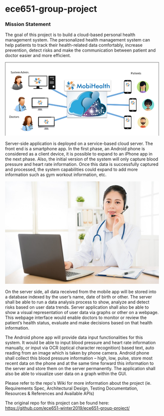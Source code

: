 # ece651-group-project

### Mission Statement

The goal of this project is to build a cloud-based personal health management system. The personalized health management system can help patients to track their health-related data comfortably, increase prevention, detect risks and make the communication between patient and doctor easier and more efficient.

![](https://github.com/ece651-winter2019/ece651-group-project/blob/master/Softdev-lifecycle/Planning/Images/wiki_mission%20_statement.png)

Server-side application is deployed on a service-based cloud server. The front end is a smartphone app. In the first phase, an Android phone is considered as a client device, it is possible to expand to an iPhone app in the next phase. Also, the initial version of the system will only capture blood pressure and heart rate information. Once this data is successfully captured and processed, the system capabilities could expand to add more information such as gym workout information, etc.

<img src="https://github.com/ece651-winter2019/ece651-group-project/blob/master/Softdev-lifecycle/Planning/Images/telemedicine_3.jpg" width="600">

On the server side, all data received from the mobile app will be stored into a database indexed by the user’s name, date of birth or other. The server shall be able to run a data analysis process to show, analyze and detect risks based on user data trends. Server application shall also be able to show a visual representation of user data via graphs or other on a webpage. This webpage interface would enable doctors to monitor or review the patient’s health status, evaluate and make decisions based on that health information.

The Android phone app will provide data input functionalities for this system. It would be able to input blood pressure and heart rate information manually, or input via OCR (optical character recognition) based text, auto reading from an image which is taken by phone camera. Android phone shall collect this blood pressure information – high, low, pulse, store most recent data on the phone and at the same time forward this information to the server and store them on the server permanently. The application shall also be able to visualize user data on a graph within the GUI.




Please refer to the repo's Wiki for more information about the project (ie. Requirements Spec, Architectural Design, Testing Documentation, Resources & References and Available APIs)

The original repo for this project can be found here: https://github.com/ece651-winter2019/ece651-group-project/
